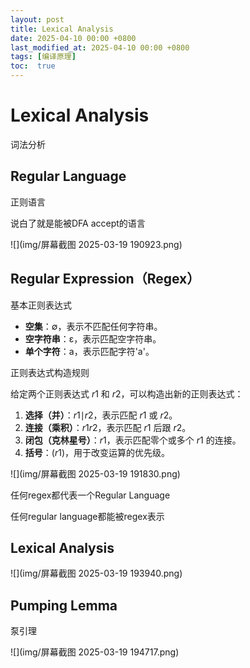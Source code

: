 ```yaml
---
layout: post
title: Lexical Analysis
date: 2025-04-10 00:00 +0800
last_modified_at: 2025-04-10 00:00 +0800
tags: [编译原理]
toc:  true
---
```


# Lexical Analysis

词法分析

## Regular Language

正则语言

说白了就是能被DFA accept的语言

![](img/屏幕截图 2025-03-19 190923.png)

## Regular Expression（Regex）

基本正则表达式

- **空集**：∅，表示不匹配任何字符串。
- **空字符串**：ε，表示匹配空字符串。
- **单个字符**：a，表示匹配字符'a'。

正则表达式构造规则

给定两个正则表达式 *r*1 和 *r*2，可以构造出新的正则表达式：

1. **选择（并）**：*r*1∣*r*2，表示匹配 *r*1 或 *r*2。
2. **连接（乘积）**：*r*1*r*2，表示匹配 *r*1 后跟 *r*2。
3. **闭包（克林星号）**：*r*1，表示匹配零个或多个 *r*1 的连接。
4. **括号**：(*r*1)，用于改变运算的优先级。

![](img/屏幕截图 2025-03-19 191830.png)

任何regex都代表一个Regular Language

任何regular language都能被regex表示 

## Lexical Analysis

![](img/屏幕截图 2025-03-19 193940.png)

## Pumping Lemma

泵引理

![](img/屏幕截图 2025-03-19 194717.png)